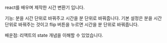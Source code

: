 react를 배우며 제작한 시간 변환기 입니다.



기능: 분을 시간 단위로 바꿔주고 시간을 분 단위로 바꿔줍니다.
      기본 설정은 분을 시간 단위로 바꿔주는 것이고 flip 버튼을 누르면 시간을 분 단위로 바꿔줍니다.
      
      

배운점: 리액트의 state 개념을 이해할 수 있었습니다.

